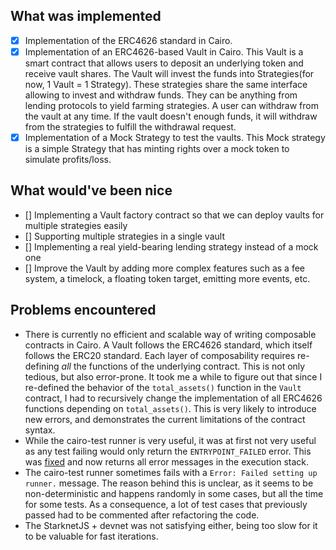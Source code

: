 ## What was implemented

- [x] Implementation of the ERC4626 standard in Cairo.
- [x] Implementation of an ERC4626-based Vault in Cairo. This Vault is a smart contract that allows users to deposit
      an underlying token and receive vault shares. The Vault will invest the funds into Strategies(for now, 1 Vault = 1 Strategy). These strategies share the same interface allowing to invest and withdraw funds. They can be anything from lending protocols to yield farming strategies.
      A user can withdraw from the vault at any time. If the vault doesn't enough funds,
      it will withdraw from the strategies to fulfill the withdrawal request.
- [x] Implementation of a Mock Strategy to test the vaults. This Mock strategy is a simple Strategy that has
      minting rights over a mock token to simulate profits/loss.

## What would've been nice

- [] Implementing a Vault factory contract so that we can deploy vaults for multiple strategies easily
- [] Supporting multiple strategies in a single vault
- [] Implementing a real yield-bearing lending strategy instead of a mock one
- [] Improve the Vault by adding more complex features such as a fee system, a timelock, a floating token target,
  emitting more events, etc.

## Problems encountered

- There is currently no efficient and scalable way of writing composable contracts in Cairo. A Vault follows the ERC4626
  standard, which itself follows the ERC20 standard. Each layer of composability requires re-defining _all_ the functions
  of the underlying contract. This is not only tedious, but also error-prone. It took me a while to figure out that since I re-defined the behavior of the `total_assets()` function in the `Vault` contract, I had to recursively change the implementation of all ERC4626 functions depending on `total_assets()`. This is very likely to introduce new errors, and demonstrates the current limitations of the contract syntax.
- While the cairo-test runner is very useful, it was at first not very useful as any test failing would only return the `ENTRYPOINT_FAILED` error. This was [fixed](https://github.com/starkware-libs/cairo/pull/3007) and now returns all error messages in the execution stack.
- The cairo-test runner sometimes fails with a `Error: Failed setting up runner.` message. The reason behind this
  is unclear, as it seems to be non-deterministic and happens randomly in some cases, but all the time for some tests.
  As a consequence, a lot of test cases that previously passed had to be commented after refactoring the code.
- The StarknetJS + devnet was not satisfying either, being too slow for it to be valuable for fast iterations.
